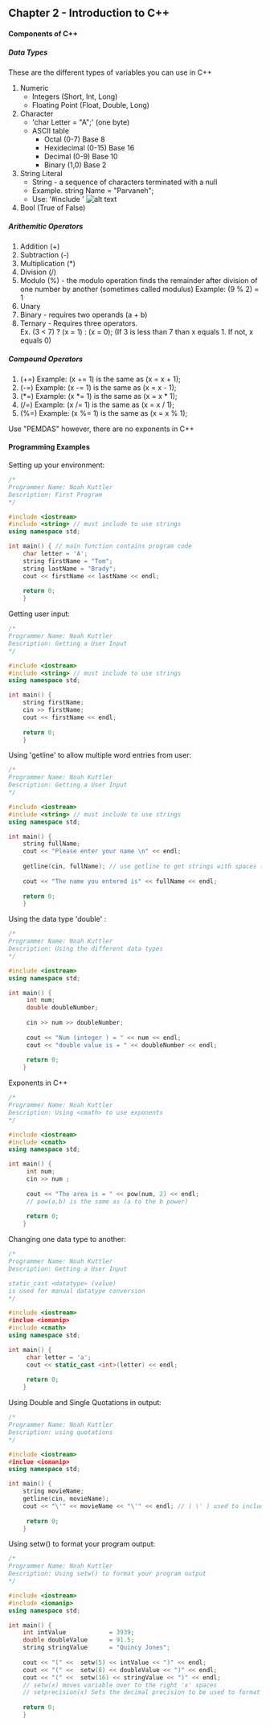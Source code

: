 ## Chapter 2 - Introduction to C++ 

#### Components of C++ 

##### Data Types
These are the different types of variables you can use in C++ 

1. Numeric
    + Integers (Short, Int, Long)
    + Floating Point (Float, Double, Long)
2. Character
    + 'char Letter = "A";' (one byte)
    + ASCII table
        + Octal (0-7) Base 8
        + Hexidecimal (0-15) Base 16
        + Decimal (0-9) Base 10
        + Binary (1,0) Base 2
3. String Literal
    + String - a sequence of characters terminated with a null
    + Example. string Name = "Parvaneh";
    + Use: '#include <string>'
    ![alt text](https://i-msdn.sec.s-msft.com/dynimg/IC506190.png "String Example")
4. Bool (True of False)

##### Arithemitic Operators

1. Addition (+)
2. Subtraction (-)
3. Multiplication (*)
4. Division (/)
5. Modulo (%) - the modulo operation finds the remainder after division of one number by another (sometimes called modulus) Example: (9 % 2) = 1
6. Unary
7. Binary - requires two operands (a + b)
8. Ternary - Requires three operators.  
    Ex. (3 < 7) ? (x = 1) : (x = 0);
    (If 3 is less than 7 than x equals 1. If not, x equals 0)

##### Compound Operators 

1. (+=) Example: (x += 1) is the same as (x = x + 1); 
2. (-=) Example: (x -= 1) is the same as (x = x - 1); 
3. (*=) Example: (x *= 1) is the same as (x = x * 1); 
4. (/=) Example: (x /= 1) is the same as (x = x / 1); 
5. (%=) Example: (x %= 1) is the same as (x = x % 1); 

Use "PEMDAS" however, there are no exponents in C++ 

#### Programming Examples 
Setting up your environment:

```cpp
/*
Programmer Name: Noah Kuttler 
Description: First Program
*/

#include <iostream>
#include <string> // must include to use strings 
using namespace std;

int main() { // main function contains program code 
    char letter = 'A'; 
    string firstName = "Tom"; 
    string lastName = "Brady";
    cout << firstName << lastName << endl; 
    
    return 0; 
    }
```

Getting user input: 

```cpp 
/*
Programmer Name: Noah Kuttler 
Description: Getting a User Input 
*/

#include <iostream>
#include <string> // must include to use strings 
using namespace std;

int main() { 
    string firstName;
    cin >> firstName; 
    cout << firstName << endl; 
    
    return 0; 
    }
```

Using 'getline' to allow multiple word entries from user: 

```cpp 
/*
Programmer Name: Noah Kuttler 
Description: Getting a User Input 
*/

#include <iostream>
#include <string> // must include to use strings 
using namespace std;

int main() { 
    string fullName;
    cout << "Please enter your name \n" << endl; 
    
    getline(cin, fullName); // use getline to get strings with spaces (example.'John' vs. 'John Smith') 
    
    cout << "The name you entered is" << fullName << endl; 
    
    return 0; 
    }
```

Using the data type 'double' :

```cpp 
/*
Programmer Name: Noah Kuttler 
Description: Using the different data types 
*/

#include <iostream>
using namespace std;

int main() { 
     int num; 
     double doubleNumber;
     
     cin >> num >> doubleNumber;
     
     cout << "Num (integer ) = " << num << endl; 
     cout << "double value is = " << doubleNumber << endl; 
     
     return 0; 
    }
```

Exponents in C++

```cpp 
/*
Programmer Name: Noah Kuttler 
Description: Using <cmath> to use exponents 
*/

#include <iostream>
#include <cmath> 
using namespace std;

int main() { 
     int num; 
     cin >> num ; 
     
     cout << "The area is = " << pow(num, 2) << endl; 
     // pow(a,b) is the same as (a to the b power) 
     
     return 0; 
    }
```

Changing one data type to another: 

```cpp 
/*
Programmer Name: Noah Kuttler 
Description: Getting a User Input 

static_cast <datatype> (value) 
is used for manual datatype conversion 
*/

#include <iostream>
#inclue <iomanip> 
#include <cmath> 
using namespace std;

int main() { 
     char letter = 'a';
     cout << static_cast <int>(letter) << endl; 
     
     return 0; 
    }
```

Using Double and Single Quotations in output:

```cpp 
/*
Programmer Name: Noah Kuttler 
Description: using quotations 
*/

#include <iostream>
#inclue <iomanip> 
using namespace std;

int main() { 
    string movieName;
    getline(cin, movieName); 
    cout << "\'" << movieName << "\'" << endl; // ( \' ) used to include (')
     
     return 0; 
    }
```

Using setw() to format your program output: 

```cpp
/*
Programmer Name: Noah Kuttler 
Description: Using setw() to format your program output
*/

#include <iostream>
#include <iomanip>
using namespace std;

int main() { 
    int intValue            = 3939;
    double doubleValue      = 91.5;
    string stringValue      = "Quincy Jones";
    
    cout << "(" <<  setw(5) << intValue << ")" << endl;
    cout << "(" <<  setw(8) << doubleValue << ")" << endl;
    cout << "(" <<  setw(16) << stringValue << ")" << endl; 
    // setw(x) moves variable over to the right 'x' spaces 
    // setprecision(x) Sets the decimal precision to be used to format floating-point values on output operations.
    
    return 0; 
    }
```








